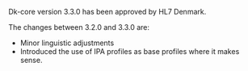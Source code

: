 Dk-core version 3.3.0 has been approved by HL7 Denmark. 

The changes between 3.2.0 and 3.3.0 are: 
* Minor linguistic adjustments
* Introduced the use of IPA profiles as base profiles where it makes sense.
